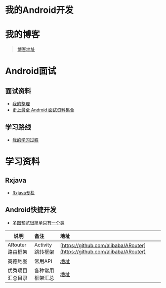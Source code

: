 # 我的Android开发

# **我的博客**

> [博客地址](https://blog.csdn.net/tomasyb?viewmode=contents)

# **Android面试**

## **面试资料**

- [我的整理](https://github.com/Tomsyb/TomasybAndroid/blob/master/files/me/Interview.md)
- [史上最全 Android 面试资料集合](https://www.jianshu.com/p/d1efe2f31b6d)

## **学习路线**

- [我的学习过程](https://github.com/Tomsyb/TomasybAndroid/blob/master/files/me/LearningRoute.md)

# **学习资料**

## **Rxjava**

- [Rxjava专栏](https://github.com/Tomsyb/TomasybAndroid/blob/master/files/rxjava/rxjavastudy.md)

## **Android快捷开发**

- [多图预览很简单只有一个类](https://github.com/Tomsyb/TomasybAndroid/blob/master/utilslib/src/main/java/com/example/tomasyb/utilslib/img/ZoomImageView.java)



| 说明 | 备注 | 地址 |
| ------------- |:-------------| :-----|
| ARouter路由框架| Activity跳转框架| [https://github.com/alibaba/ARouter](https://github.com/alibaba/ARouter) |
| 高德地图| 常用API| [地址](https://github.com/Tomsyb/TomasybAndroid/blob/master/files/map/GaoMap.md) |
| 优秀项目汇总目录| 各种常用框架汇总| [地址](https://github.com/SenhLinsh/Android-Hot-Libraries) |

